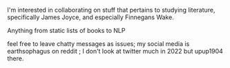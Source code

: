 I'm interested in collaborating on stuff that pertains to studying literature, specifically James Joyce, and especially Finnegans Wake.

Anything from static lists of books to NLP

feel free to leave chatty messages as issues; my social media is earthsophagus on reddit ; I don't look at twitter much in 2022 but upup1904 there.
